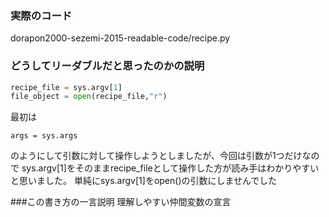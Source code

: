 ### 実際のコード
dorapon2000-sezemi-2015-readable-code/recipe.py

### どうしてリーダブルだと思ったのかの説明
```python
recipe_file = sys.argv[1]
file_object = open(recipe_file,"r")
```

最初は
```
args = sys.args
```
のようにして引数に対して操作しようとしましたが、今回は引数が1つだけなので
sys.argv[1]をそのままrecipe_fileとして操作した方が読み手はわかりやすいと思いました。
単純にsys.argv[1]をopen()の引数にしませんでした

###この書き方の一言説明
理解しやすい仲間変数の宣言
